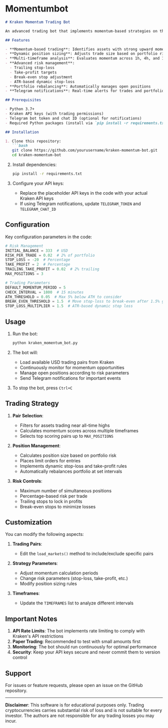# Momentumbot

```markdown
# Kraken Momentum Trading Bot

An advanced trading bot that implements momentum-based strategies on the Kraken exchange with dynamic risk management, multi-timeframe analysis, and portfolio rebalancing.

## Features

- **Momentum-based trading**: Identifies assets with strong upward momentum
- **Dynamic position sizing**: Adjusts trade size based on portfolio risk
- **Multi-timeframe analysis**: Evaluates momentum across 1h, 4h, and 1d timeframes
- **Advanced risk management**:
  - Trailing stop-loss
  - Take-profit targets
  - Break-even stop adjustment
  - ATR-based dynamic stop-loss
- **Portfolio rebalancing**: Automatically manages open positions
- **Telegram notifications**: Real-time alerts for trades and portfolio updates

## Prerequisites

- Python 3.7+
- Kraken API keys (with trading permissions)
- Telegram bot token and chat ID (optional for notifications)
- Required Python packages (install via `pip install -r requirements.txt`)

## Installation

1. Clone this repository:
   ```bash
   git clone https://github.com/yourusername/kraken-momentum-bot.git
   cd kraken-momentum-bot
   ```

2. Install dependencies:
   ```bash
   pip install -r requirements.txt
   ```

3. Configure your API keys:
   - Replace the placeholder API keys in the code with your actual Kraken API keys
   - If using Telegram notifications, update `TELEGRAM_TOKEN` and `TELEGRAM_CHAT_ID`

## Configuration

Key configuration parameters in the code:

```python
# Risk Management
INITIAL_BALANCE = 333  # USD
RISK_PER_TRADE = 0.02  # 2% of portfolio
STOP_LOSS = -20  # Percentage
TAKE_PROFIT = 2  # Percentage
TRAILING_TAKE_PROFIT = 0.02  # 2% trailing
MAX_POSITIONS = 3

# Trading Parameters
DEFAULT_MOMENTUM_PERIOD = 5
CHECK_INTERVAL = 1800  # 15 minutes
ATH_THRESHOLD = 0.05  # Max 5% below ATH to consider
BREAK_EVEN_THRESHOLD = 1.5  # Move stop-loss to break-even after 1.5% gain
STOP_LOSS_MULTIPLIER = 1.5  # ATR-based dynamic stop loss
```

## Usage

1. Run the bot:
   ```bash
   python kraken_momentum_bot.py
   ```

2. The bot will:
   - Load available USD trading pairs from Kraken
   - Continuously monitor for momentum opportunities
   - Manage open positions according to risk parameters
   - Send Telegram notifications for important events

3. To stop the bot, press `Ctrl+C`

## Trading Strategy

1. **Pair Selection**:
   - Filters for assets trading near all-time highs
   - Calculates momentum scores across multiple timeframes
   - Selects top scoring pairs up to `MAX_POSITIONS`

2. **Position Management**:
   - Calculates position size based on portfolio risk
   - Places limit orders for entries
   - Implements dynamic stop-loss and take-profit rules
   - Automatically rebalances portfolio at set intervals

3. **Risk Controls**:
   - Maximum number of simultaneous positions
   - Percentage-based risk per trade
   - Trailing stops to lock in profits
   - Break-even stops to minimize losses

## Customization

You can modify the following aspects:

1. **Trading Pairs**:
   - Edit the `load_markets()` method to include/exclude specific pairs

2. **Strategy Parameters**:
   - Adjust momentum calculation periods
   - Change risk parameters (stop-loss, take-profit, etc.)
   - Modify position sizing rules

3. **Timeframes**:
   - Update the `TIMEFRAMES` list to analyze different intervals

## Important Notes

1. **API Rate Limits**: The bot implements rate limiting to comply with Kraken's API restrictions
2. **Paper Trading**: Recommended to test with small amounts first
3. **Monitoring**: The bot should run continuously for optimal performance
4. **Security**: Keep your API keys secure and never commit them to version control

## Support

For issues or feature requests, please open an issue on the GitHub repository.

---

**Disclaimer**: This software is for educational purposes only. Trading cryptocurrencies carries substantial risk of loss and is not suitable for every investor. The authors are not responsible for any trading losses you may incur.
```
